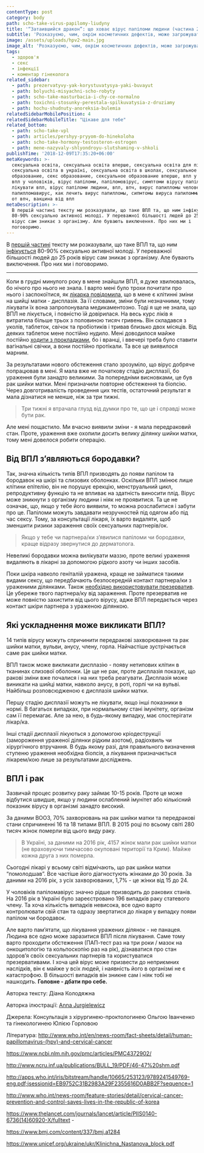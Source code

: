 ```yaml
---
contentType: post
category: body
path: scho-take-virus-papilomy-liudyny
title: '“Затаившийся дракон”: що ховає вірус папіломи людини (частина 2)'
subtitle: 'Розказуємо, чим, окрім косметичних дефектів, може загрожувати папіломавірус '
image: /assets/uploads/hpv2-main.jpg
image_alt: 'Розказуємо, чим, окрім косметичних дефектів, може загрожувати папіломавірус '
tags:
  - здоров'я
  - секс
  - інфекції
  - коментар гінеколога
related_sidebar:
  - path: prezervatyvy-yak-korystuvatysya-yaki-buvayut
  - path: bolyuchi-misyachni-scho-robyty
  - path: scho-take-masturbacia-i-chy-ce-normalno
  - path: toxichni-stosunky-perestala-spilkuvatysia-z-druziamy
  - path: hochu-shudnuty-anoreksia-bulemia
relatedSidebarMobilePosition: 4
relatedSidebarMobileTitle: "Цікаве для тебе"
related_bottom:
  - path: scho-take-vpl
  - path: articles/pershyy-pryyom-do-hinekoloha
  - path: scho-take-hormony-testosteron-estrogen
  - path: mene-nazyvaly-shlyondroyu-slutshaming-v-shkoli
publishTime: '2018-12-09T17:35:20+06:00'
metaKeywords: >-
  сексуальна освіта, сексуальна освіта вперше, сексуальна освіта для підлітків,
  сексуальна освіта в україні, сексуальна освіта в школах, сексуальное
  образование, секс образование, сексуальное образование вперше, впл у жінок,
  впл у чоловіків, вірус папіломи, папіломовірус, симптоми вірусу папіломи, як
  лікувати впл, вірус папіломи людини, впл, впч, вирус папилломы человека,
  папилломавирус, как лечить вирус папилломы, сипмтомы вируса папиломмы, вакцина
  от впч, вакцина від впл
metaDescription: >-
  В першій частині тексту ми розказували, що таке ВПЛ та, що ним інфікується
  80-90% сексуально активної молоді. У переважної більшості людей до 25 років
  вірус сам зникає з організму. Але бувають виключення. Про них ми і
  поговоримо.
---
```

В [першій частині](https://vpershe.com/articles/scho-take-vpl) тексту ми розказували, що таке ВПЛ та, що ним [інфікується](https://www.unicef.org/ukraine/ukr/Klinichna_Nastanova_block.pdf) 80-90% сексуально активної молоді. У переважної більшості людей до 25 років вірус сам зникає з організму. Але бувають виключення. Про них ми і поговоримо. 

- - -

Коли в грудні минулого року в мене знайшли ВПЛ, я дуже хвилювалась, бо нічого про нього не знала. І варто мені було трохи почитати про нього і заспокоїтися, як [лікарка повідомила](https://vpershe.com/articles/pershyy-pryyom-do-hinekoloha), що в мене є клітинні зміни на шийці матки - дисплазія.  За її словами, зміни були незначними, тому лікувати їх вона запропонувала медикаментозно. Тоді я ще не знала, що ВПЛ не лікується, і повністю їй довірилася. На весь курс ліків я витратила більше трьох з половиною тисяч гривень. Він складався з уколів, таблеток, свічок та пробіотиків і тривав близько двох місяців. Від деяких таблеток мене постійно нудило. Мені доводилося майже постійно [ходити з прокладками](https://vpershe.com/articles/yak-obraty-prokladky-tampony-menstrualni-chashi), бо і вранці, і ввечері треба було ставити вагінальні свічки, а вони постійно протікали. Та все це виявилося марним.

За результатами нового обстеження стало зрозуміло, що вірус добряче попрацював в мені. Я мала вже не початкову стадію дисплазії, бо ураження були занадто великими. За попередніми висновками, це був рак шийки матки. Мені призначили повторне обстеження та біопсію. Через довготривалість проведення цих тестів, остаточний результат я мала дізнатися не менше, ніж за три тижні. 

> Три тижні я втрачала глузд від думки про те, що це і справді може бути рак.

Але мені пощастило. Ми вчасно виявили зміни - я мала передраковий стан. Проте, ураження вже охопили досить велику ділянку шийки матки, тому мені довелося робити операцію. 

## Від ВПЛ з’являються бородавки?

Так, значна кількість типів ВПЛ призводять до появи папілом та бородавок на шкірі та слизових оболонках. Оскільки ВПЛ змінює лише клітини епітелію, він не порушує ерекцію, менструальний цикл, репродуктивну функцію та не впливає на здатність виносити плід. Вірус може зникнути з організму людини і ніяк не проявитися. Та це не означає, що, якщо у тебе його виявили, то можна розслабитися і забути про це. Папіломи можуть завдавати незручностей під одягом або під час сексу.  Тому, за консультації лікаря, їх варто видаляти, щоб зменшити ризики зараження своїх сексуальних партнерів/ок. 

> Якщо у тебе чи партнера/ки з’явилися папіломи чи бородавки, краще відразу звернутися до дерматолога.

Невеликі бородавки можна вилікувати маззю, проте великі ураження видаляють в лікарні за допомогою рідкого азоту чи інших засобів. 

Поки шкіра навколо геніталій уражена, краще не займатися такими видами сексу, що передбачають безпосередній контакт партнера/ки з ураженими ділянками. Також [необхідно використовувати презерватив](https://vpershe.com/articles/prezervatyvy-yak-korystuvatysya-yaki-buvayut). Це убереже твого партнера/ку від зараження. Проте презерватив не може повністю захистити від цього вірусу, адже ВПЛ передається через контакт шкіри партнера з ураженою ділянкою.

## Які ускладнення може викликати ВПЛ?

14 типів вірусу можуть спричинити передракові захворювання та рак шийки матки, вульви, анусу, члену, горла. Найчастіше зустрічається саме рак шийки матки.

ВПЛ також може викликати дисплазію - появу нетипових клітин в тканинах слизової оболонки. Це ще не рак, проте дисплазія показує, що ракові зміни вже почалися і на них треба реагувати. Дисплазія може виникати на шийці матки, навколо анусу, в роті, горлі чи на вульві. Найбільш розповсюдженою є дисплазія шийки матки. 

Першу стадію дисплазії можуть не лікувати, якщо інші показники в нормі. В багатьох випадках, при нормальному стані імунітету, організм сам її перемагає. Але за нею, в будь-якому випадку, має спостерігати лікар/ка. 

Інші стадії дисплазії лікуються з допомогою кріодеструкції (замороження ураженої ділянки рідким азотом), радіохвиль чи хірургічного втручання. В будь якому разі, для правильного визначення ступеню ураження необхідна біопсія, а лікування призначається лікарем/кою лише за результатами досліджень.

## ВПЛ і рак

Зазвичай процес розвитку раку займає 10-15 років. Проте це може відбутися швидше, якщо у людини ослаблений імунітет або кількісний показник вірусу в організмі занадто високий.

За даними ВООЗ, 70% захворювань на рак шийки матки та передракові стани спричиненні 16 та 18 типами ВПЛ. В 2015 році по всьому світі 280 тисяч жінок померли від цього виду раку.

> В Україні, за даними на 2016 рік, 4157 жінок мали рак шийки матки (не враховуючи тимчасово окуповані території та Крим). Майже кожна друга з них померла.

Сьогодні лікарі у всьому світі відмічають, що рак шийки матки “помолодшав”. Все частіше його діагностують жінками до 30 років. За даними на 2016 рік, з усіх захворюваних, 1,7% - це жінки від 15 до 24.

У чоловіків папіломавірус значно рідше призводить до ракових станів. На 2016 рік в Україні було зареєстровано 196 випадків раку статевого члену. Та хоча кількість випадків невисока, все одно варто контролювати свій стан та одразу звертатися до лікаря у випадку появи папілом чи бородавок.

Але варто пам’ятати, що лікування уражених ділянок - не панацея. Людина все одно може заразитися ВПЛ після лікування. Саме тому варто проходити обстеження (ПАП-тест раз на три роки / мазок на онкоцитологію та кольпоскопію раз на рік), дізнаватися про стан здоров’я своїх сексуальних партнерів та користуватися презервативами. І хоча цей вірус може призвести до неприємних наслідків, він є майже у всіх людей, і наявність його в організмі не є катастрофою. В більшості випадків він зникне сам і ніяк тобі не нашкодить. **Головне - дбати про себе.**



Авторка тексту: Діана Колодяжна

Авторка ілюстрації: [Anna Jurgielewicz](https://www.instagram.com/jurdzi/)

Джерела: Консультація з хірургинею-проктологинею Ольгою Іванченко
 та гінекологинею Юлією Горловою

Література: http://www.who.int/en/news-room/fact-sheets/detail/human-papillomavirus-(hpv)-and-cervical-cancer

https://www.ncbi.nlm.nih.gov/pmc/articles/PMC4372902/ 

http://www.ncru.inf.ua/publications/BULL_19/PDF/46-47%20shm.pdf 

http://apps.who.int/iris/bitstream/handle/10665/253123/9789241549769-eng.pdf;jsessionid=EB9752C31B2983A29F2355616D0ABB2F?sequence=1

http://www.who.int/news-room/feature-stories/detail/cervical-cancer-prevention-and-control-saves-lives-in-the-republic-of-korea

https://www.thelancet.com/journals/lancet/article/PIIS0140-6736(14)60920-X/fulltext - 

https://www.bmj.com/content/337/bmj.a1284

https://www.unicef.org/ukraine/ukr/Klinichna_Nastanova_block.pdf
